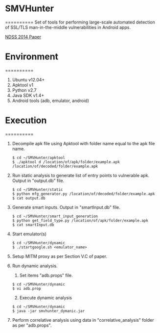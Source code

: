 # SMVHunter
==========
Set of tools for performing large-scale automated detection of SSL/TLS man-in-the-middle vulnerabilities in Android apps.

[NDSS 2014 Paper](http://www.internetsociety.org/doc/smv-hunter-large-scale-automated-detection-ssltls-man-middle-vulnerabilities-android-apps)

# Environment
==========
1. Ubuntu v12.04+
2. Apktool v1
3. Python v2.7
4. Java SDK v1.4+
5. Android tools (adb, emulator, android)

# Execution
==========

1. Decompile apk file using Apktool with folder name equal to the apk file name.

    ```
    $ cd ~/SMVHunter/apktool  
    $ ./apktool d /location/of/apk/folder/example.apk /location/of/decoded/folder/example.apk
    ```

2. Run static analysis to generate list of entry points to vulnerable apk. Output in "output.db" file.

    ```
    $ cd ~/SMVHunter/static  
    $ python mfg_generator.py /location/of/decoded/folder/example.apk
    $ cat output.db
    ```

3. Generate smart inputs. Output in "smartInput.db" file.

    ```
    $ cd ~/SMVHunter/smart_input_generation  
    $ python get_field_type.py /location/of/apk/folder/example.apk
    $ cat smartInput.db
    ```

4. Start emulator(s)

    ```
    $ cd ~/SMVHunter/dynamic  
    $ ./startgoogle.sh <emulator_name>
    ```

5. Setup MITM proxy as per Section V.C of paper.

6. Run dynamic analysis.
   1. Set items "adb.props" file.
   
    ```
    $ cd ~/SMVHunter/dynamic  
    $ vi adb.prop
    ```

   2. Execute dynamic analysis

    ```
    $ cd ~/SMVHunter/dynamic  
    $ java -jar smvhunter_dymanic.jar
    ```

7. Perform correlative analysis using data in "correlative_analysis" folder as per "adb.props".


